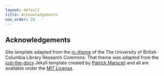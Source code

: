 ```yaml
---
layout: default
title: Acknowledgements
nav_order: 20
---
```

## Acknowledgements

Site template adapted from the [rc-theme](https://github.com/ubc-library-rc/rc-theme) of the The University of British Columbia Library Research Commons. That theme was adapted from the [just-the-docs](https://github.com/pmarsceill/just-the-docs) Jekyll template created by [Patrick Marsceil](https://github.com/pmarsceill) and all are available under the [MIT License](http://opensource.org/licenses/MIT).
